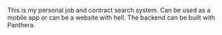 This is my personal job and contract search system. 
Can be used as a mobile app or can be a website with hell.
The backend can be built with Panthera. 